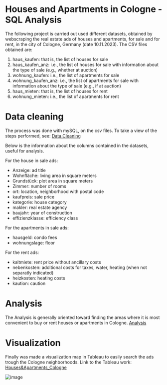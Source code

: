 # Houses and Apartments in Cologne - SQL Analysis

The following project is carried out used different datasets, obtained by webscraping the real estate ads of houses and apartments, for sale and for rent, in the city of Cologne, Germany (date 10.11.2023).
The CSV files obtained are:
1. haus_kaufen: that is, the list of houses for sale
2. haus_kaufen_anz: i.e., the list of houses for sale with information about the type of sale (e.g., whether at auction)
3. wohnung_kaufen: i.e., the list of apartments for sale
4. wohnung_kaufen_anz: i.e., the list of apartments for sale with information about the type of sale (e.g., if at auction)
5. haus_mieten: that is, the list of houses for rent
5. wohnung_mieten: i.e., the list of apartments for rent

# Data cleaning

The process was done with mySQL, on the csv files.
To take a view of the steps performed, see:
[Data Cleaning](https://github.com/vitocaputo/Cologne_RealEstate_SQL-Analysis/tree/9196b898cee6da9db5d9f9169d0d70be56ea7a6e/Data%20Cleaning)

Below is the information about the columns contained in the datasets, useful for analysis.

For the house in sale ads:
- Anzeige: ad title
- Wohnfläche: living area in square meters
- Grundstück: plot area in square meters
- Zimmer: number of rooms
- ort: location, neighborhood with postal code
- kaufpreis: sale price
- kategorie: house category
- makler: real estate agency
- baujahr: year of construction
- effizienzklasse: efficiency class

For the apartments in sale ads:
- hausgeld: condo fees
- wohnungslage: floor

For the rent ads:
- kaltmiete: rent price without ancillary costs
- nebenkosten: additional costs for taxes, water, heating (when not separatly indicated)
- heizkosten: heating costs
- kaution: caution

# Analysis

The Analysis is generally oriented toward finding the areas where it is most convenient to buy or rent houses or apartments in Cologne. 
[Analysis](https://github.com/vitocaputo/Cologne_RealEstate_SQL-Analysis/blob/9196b898cee6da9db5d9f9169d0d70be56ea7a6e/Analysis.md)

# Visualization

Finally was made a visualization map in Tableau to easily search the ads trough the Cologne neighborhoods.
Link to the Tableau work: [Houses&Apartments_Cologne](https://public.tableau.com/app/profile/vito.caputo/viz/Housesandapartments_Cologne/Dashboard)

![image](https://github.com/vitocaputo/Cologne_Real_Estate_SQL_Analysis/assets/149478650/4b112a7a-987d-492c-8a06-1a09bec24b51)





  
